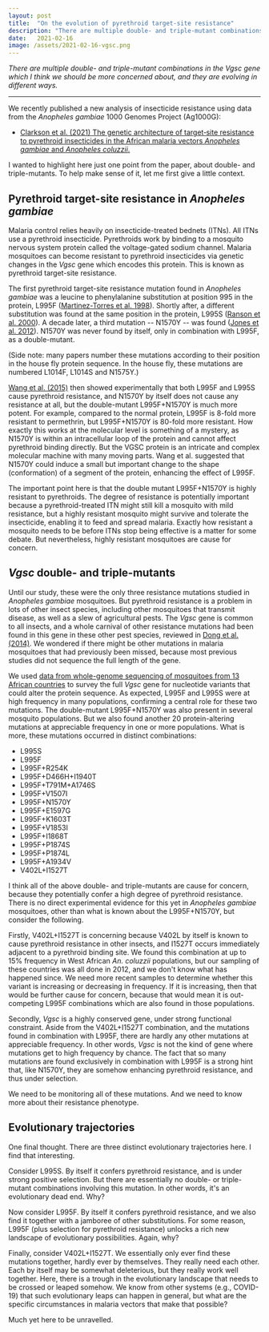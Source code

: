 ```yaml
---
layout: post
title:  "On the evolution of pyrethroid target-site resistance"
description: "There are multiple double- and triple-mutant combinations in the Vgsc gene which I think we should be more concerned about, and they are evolving in different ways."
date:   2021-02-16
image: /assets/2021-02-16-vgsc.png
---
```


*There are multiple double- and triple-mutant combinations in
the Vgsc gene which I think we should be more concerned about, and
they are evolving in different ways.*

<hr/>

We recently published a new analysis of insecticide resistance using
data from the *Anopheles gambiae* 1000 Genomes Project (Ag1000G):

* [Clarkson et al. (2021) The genetic architecture of target‐site
  resistance to pyrethroid insecticides in the African malaria vectors
  *Anopheles gambiae* and *Anopheles
  coluzzii*.](https://doi.org/10.1111/mec.15845)

I wanted to highlight here just one point from the paper, about
double- and triple-mutants. To help make sense of it, let me first
give a little context.


## Pyrethroid target-site resistance in *Anopheles gambiae*

Malaria control relies heavily on insecticide-treated bednets
(ITNs). All ITNs use a pyrethroid insecticide. Pyrethroids work by
binding to a mosquito nervous system protein called the voltage-gated
sodium channel. Malaria mosquitoes can become resistant to pyrethroid
insecticides via genetic changes in the *Vgsc* gene which encodes this
protein. This is known as pyrethroid target-site resistance.

The first pyrethroid target-site resistance mutation found in
*Anopheles gambiae* was a leucine to phenylalanine substitution at
position 995 in the protein, L995F ([Martinez-Torres et
al. 1998](https://pubmed.ncbi.nlm.nih.gov/9535162/)). Shortly after, a
different substitution was found at the same position in the protein,
L995S ([Ranson et
al. 2000](https://pubmed.ncbi.nlm.nih.gov/11029667/)). A decade later,
a third mutation -- N1570Y -- was found ([Jones et
al. 2012](https://doi.org/10.1073/pnas.1201475109)). N1570Y was never
found by itself, only in combination with L995F, as a double-mutant.

(Side note: many papers number these mutations according to their
position in the house fly protein sequence. In the house fly, these
mutations are numbered L1014F, L1014S and N1575Y.)

[Wang et
al. (2015)](https://www.ncbi.nlm.nih.gov/pmc/articles/PMC4352587/)
then showed experimentally that both L995F and L995S cause pyrethroid
resistance, and N1570Y by itself does not cause any resistance at all,
but the double-mutant L995F+N1570Y is much more potent. For example,
compared to the normal protein, L995F is 8-fold more resistant to
permethrin, but L995F+N1570Y is 80-fold more resistant. How exactly
this works at the molecular level is something of a mystery, as N1570Y
is within an intracellular loop of the protein and cannot affect
pyrethroid binding directly. But the VGSC protein is an intricate and
complex molecular machine with many moving parts. Wang et
al. suggested that N1570Y could induce a small but important change to
the shape (conformation) of a segment of the protein, enhancing the
effect of L995F.

The important point here is that the double mutant L995F+N1570Y is
highly resistant to pyrethroids. The degree of resistance is
potentially important because a pyrethroid-treated ITN might still
kill a mosquito with mild resistance, but a highly resistant mosquito
might survive and tolerate the insecticide, enabling it to feed and
spread malaria. Exactly how resistant a mosquito needs to be before
ITNs stop being effective is a matter for some debate. But
nevertheless, highly resistant mosquitoes are cause for concern.


## *Vgsc* double- and triple-mutants

Until our study, these were the only three resistance mutations
studied in *Anopheles gambiae* mosquitoes. But pyrethroid resistance
is a problem in lots of other insect species, including other
mosquitoes that transmit disease, as well as a slew of agricultural
pests. The *Vgsc* gene is common to all insects, and a whole carnival
of other resistance mutations had been found in this gene in these
other pest species, reviewed in [Dong et
al. (2014)](https://www.ncbi.nlm.nih.gov/pmc/articles/PMC4484874/). We
wondered if there might be other mutations in malaria mosquitoes that
had previously been missed, because most previous studies did not
sequence the full length of the gene.

We used [data from whole-genome sequencing of mosquitoes from 13
African countries](https://www.malariagen.net/resource/27) to survey
the full *Vgsc* gene for nucleotide variants that could alter the
protein sequence. As expected, L995F and L995S were at high frequency
in many populations, confirming a central role for these two
mutations. The double-mutant L995F+N1570Y was also present in several
mosquito populations. But we also found another 20 protein-altering
mutations at appreciable frequency in one or more populations. What is
more, these mutations occurred in distinct combinations:

* L995S
* L995F
* L995F+R254K
* L995F+D466H+I1940T
* L995F+T791M+A1746S
* L995F+V1507I
* L995F+N1570Y
* L995F+E1597G
* L995F+K1603T
* L995F+V1853I
* L995F+I1868T
* L995F+P1874S
* L995F+P1874L
* L995F+A1934V
* V402L+I1527T

I think all of the above double- and triple-mutants are cause for
concern, because they potentially confer a high degree of pyrethroid
resistance. There is no direct experimental evidence for this yet in
*Anopheles gambiae* mosquitoes, other than what is known about the
L995F+N1570Y, but consider the following.

Firstly, V402L+I1527T is concerning because V402L by itself is known
to cause pyrethroid resistance in other insects, and I1527T occurs
immediately adjacent to a pyrethroid binding site. We found this
combination at up to 15% frequency in West African *An. coluzzii*
populations, but our sampling of these countries was all done in 2012,
and we don't know what has happened since. We need more recent samples
to determine whether this variant is increasing or decreasing in
frequency. If it is increasing, then that would be further cause for
concern, because that would mean it is out-competing L995F
combinations which are also found in those populations.

Secondly, *Vgsc* is a highly conserved gene, under strong functional
constraint. Aside from the V402L+I1527T combination, and the mutations
found in combination with L995F, there are hardly any other mutations
at appreciable frequency. In other words, *Vgsc* is not the kind of
gene where mutations get to high frequency by chance. The fact that so
many mutations are found exclusively in combination with L995F is a
strong hint that, like N1570Y, they are somehow enhancing pyrethroid
resistance, and thus under selection.

We need to be monitoring all of these mutations. And we need to know
more about their resistance phenotype.


## Evolutionary trajectories

One final thought. There are three distinct evolutionary trajectories
here. I find that interesting.

Consider L995S. By itself it confers pyrethroid resistance, and is
under strong positive selection. But there are essentially no double-
or triple-mutant combinations involving this mutation. In other words,
it's an evolutionary dead end. Why?

Now consider L995F. By itself it confers pyrethroid resistance, and we
also find it together with a jamboree of other substitutions. For some
reason, L995F (plus selection for pyrethroid resistance) unlocks a
rich new landscape of evolutionary possibilities. Again, why?

Finally, consider V402L+I1527T. We essentially only ever find these
mutations together, hardly ever by themselves. They really need each
other. Each by itself may be somewhat deleterious, but they really
work well together. Here, there is a trough in the evolutionary
landscape that needs to be crossed or leaped somehow. We know from
other systems (e.g., COVID-19) that such evolutionary leaps can happen
in general, but what are the specific circumstances in malaria vectors
that make that possible?

Much yet here to be unravelled.